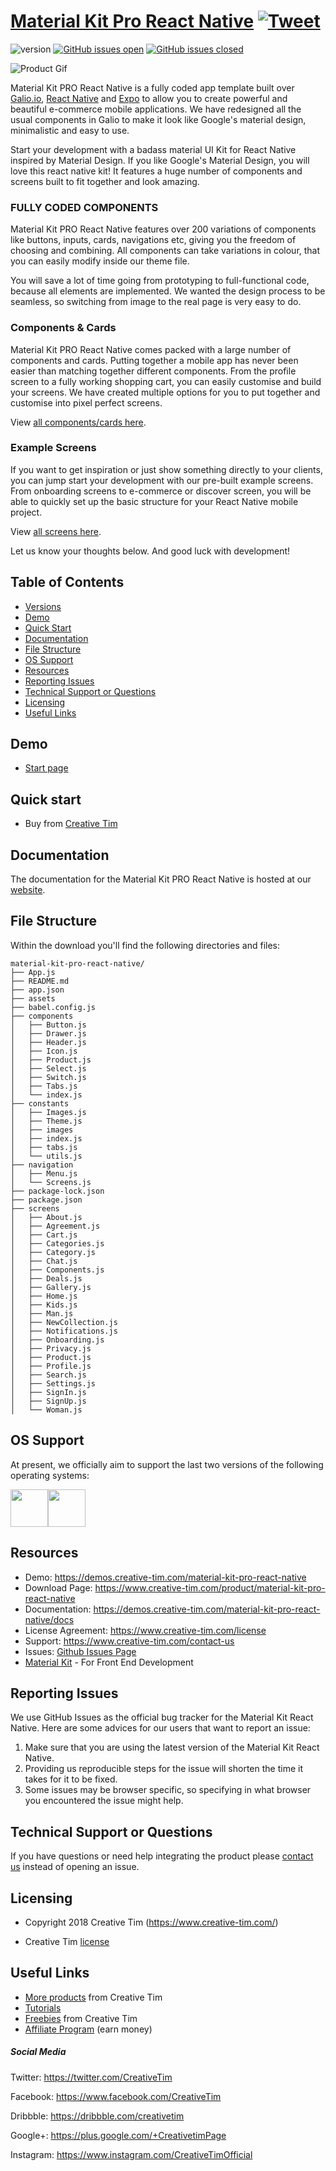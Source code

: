 # [Material Kit Pro React Native](https://creativetimofficial.github.io/material-dashboard-pro/examples/dashboard.html) [![Tweet](https://img.shields.io/twitter/url/http/shields.io.svg?style=social&logo=twitter)](https://twitter.com/home?status=Material%20Kit%20Pro%20React%20Native,%20a%20cool%20Material%20Kit%20React%20Native%20App%20Template%20%E2%9D%A4%EF%B8%8F%20https%3A//bit.ly/2HObENt%20%23reactnative%20%23material%20%23design%20%23developers%20via%20%40CreativeTim)


 ![version](https://img.shields.io/badge/version-1.7.0-blue.svg)  [![GitHub issues open](https://img.shields.io/github/issues/creativetimofficial/ct-material-kit-pro-react-native.svg?style=flat)](https://github.com/creativetimofficial/ct-material-kit-pro-react-native/issues?q=is%3Aopen+is%3Aissue) [![GitHub issues closed](https://img.shields.io/github/issues-closed-raw/creativetimofficial/ct-material-kit-pro-react-native.svg?maxAge=2592000)](https://github.com/creativetimofficial/ct-material-kit-pro-react-native/issues?q=is%3Aissue+is%3Aclosed)


![Product Gif](http://s3.amazonaws.com/creativetim_bucket/products/143/original/opt_mkprn_thumbnail.jpg)

Material Kit PRO React Native is a fully coded app template built over [Galio.io](https://galio.io/?ref=creativetim), [React Native](https://facebook.github.io/react-native/?ref=creativetim) and [Expo](https://expo.io/?ref=creativetim) to allow you to create powerful and beautiful e-commerce mobile applications. We have redesigned all the usual components in Galio to make it look like Google's material design, minimalistic and easy to use.

Start your development with a badass material UI Kit for React Native inspired by Material Design. If you like Google's Material Design, you will love this react native kit! It features a huge number of components and screens built to fit together and look amazing. 

### FULLY CODED COMPONENTS

Material Kit PRO React Native features over 200 variations of components like buttons, inputs, cards, navigations etc, giving you the freedom of choosing and combining. All components can take variations in colour, that you can easily modify inside our theme file.

You will save a lot of time going from prototyping to full-functional code, because all elements are implemented. We wanted the design process to be seamless, so switching from image to the real page is very easy to do.

### Components & Cards
Material Kit PRO React Native comes packed with a large number of components and cards. Putting together a mobile app has never been easier than matching together different components. From the profile screen to a fully working shopping cart, you can easily customise and build your screens. We have created multiple options for you to put together and customise into pixel perfect screens. 

View [ all components/cards here](https://demos.creative-tim.com/material-kit-pro-react-native/presentation.html#cards).

### Example Screens
If you want to get inspiration or just show something directly to your clients, you can jump start your development with our pre-built example screens. From onboarding screens to e-commerce or discover screen, you will be able to quickly set up the basic structure for your React Native mobile project. 

View [all screens here](https://demos.creative-tim.com/material-kit-pro-react-native/presentation.html#screens).


Let us know your thoughts below. And good luck with development!


## Table of Contents

* [Versions](#versions) 
* [Demo](#demo)
* [Quick Start](#quick-start)
* [Documentation](#documentation)
* [File Structure](#file-structure)
* [OS Support](#os-support)
* [Resources](#resources)
* [Reporting Issues](#reporting-issues)
* [Technical Support or Questions](#technical-support-or-questions)
* [Licensing](#licensing)
* [Useful Links](#useful-links)



## Demo

- [Start page](https://demos.creative-tim.com/material-kit-pro-react-native)



## Quick start

- Buy from [Creative Tim](https://www.creative-tim.com/product/material-kit-pro-react-native)


## Documentation
The documentation for the Material Kit PRO React Native is hosted at our [website](https://demos.creative-tim.com/material-kit-pro-react-native/docs/).


## File Structure
Within the download you'll find the following directories and files:

```
material-kit-pro-react-native/
├── App.js
├── README.md
├── app.json
├── assets
├── babel.config.js
├── components
│   ├── Button.js
│   ├── Drawer.js
│   ├── Header.js
│   ├── Icon.js
│   ├── Product.js
│   ├── Select.js
│   ├── Switch.js
│   ├── Tabs.js
│   └── index.js
├── constants
│   ├── Images.js
│   ├── Theme.js
│   ├── images
│   ├── index.js
│   ├── tabs.js
│   └── utils.js
├── navigation
│   ├── Menu.js
│   └── Screens.js
├── package-lock.json
├── package.json
├── screens
│   ├── About.js
│   ├── Agreement.js
│   ├── Cart.js
│   ├── Categories.js
│   ├── Category.js
│   ├── Chat.js
│   ├── Components.js
│   ├── Deals.js
│   ├── Gallery.js
│   ├── Home.js
│   ├── Kids.js
│   ├── Man.js
│   ├── NewCollection.js
│   ├── Notifications.js
│   ├── Onboarding.js
│   ├── Privacy.js
│   ├── Product.js
│   ├── Profile.js
│   ├── Search.js
│   ├── Settings.js
│   ├── SignIn.js
│   ├── SignUp.js
│   └── Woman.js

```


## OS Support

At present, we officially aim to support the last two versions of the following operating systems:

[<img src="https://raw.githubusercontent.com/creativetimofficial/ct-material-kit-pro-react-native/master/assets/android-logo.png" width="60" height="60" />](https://www.creative-tim.com/product/material-kit-pro-react-native)[<img src="https://raw.githubusercontent.com/creativetimofficial/ct-material-kit-pro-react-native/master/assets/apple-logo.png" width="60" height="60" />](https://www.creative-tim.com/product/material-kit-pro-react-native)



## Resources
- Demo: <https://demos.creative-tim.com/material-kit-pro-react-native>
- Download Page: <https://www.creative-tim.com/product/material-kit-pro-react-native>
- Documentation: <https://demos.creative-tim.com/material-kit-pro-react-native/docs>
- License Agreement: <https://www.creative-tim.com/license>
- Support: <https://www.creative-tim.com/contact-us>
- Issues: [Github Issues Page](https://github.com/creativetimofficial/ct-material-kit-pro-react-native/issues)
- [Material Kit](https://www.creative-tim.com/product/material-kit?ref=mkprn-readme) - For Front End Development

## Reporting Issues

We use GitHub Issues as the official bug tracker for the Material Kit React Native. Here are some advices for our users that want to report an issue:

1. Make sure that you are using the latest version of the Material Kit React Native.
2. Providing us reproducible steps for the issue will shorten the time it takes for it to be fixed.
3. Some issues may be browser specific, so specifying in what browser you encountered the issue might help.


## Technical Support or Questions

If you have questions or need help integrating the product please [contact us](https://www.creative-tim.com/contact-us) instead of opening an issue.



## Licensing

- Copyright 2018 Creative Tim (https://www.creative-tim.com/)

- Creative Tim [license](https://www.creative-tim.com/license)



## Useful Links

- [More products](https://www.creative-tim.com/bootstrap-themes) from Creative Tim
- [Tutorials](https://www.youtube.com/channel/UCVyTG4sCw-rOvB9oHkzZD1w)
- [Freebies](https://www.creative-tim.com/bootstrap-themes/free) from Creative Tim
- [Affiliate Program](https://www.creative-tim.com/affiliates/new) (earn money)

##### Social Media

Twitter: <https://twitter.com/CreativeTim>

Facebook: <https://www.facebook.com/CreativeTim>

Dribbble: <https://dribbble.com/creativetim>

Google+: <https://plus.google.com/+CreativetimPage>

Instagram: <https://www.instagram.com/CreativeTimOfficial>

